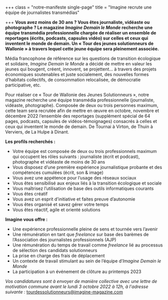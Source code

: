 +++
class = "notre-manifeste single-page"
title = "Imagine recrute une équipe de journalistes transmédias"

+++
**Vous avez moins de 30 ans ? Vous êtes journaliste, vidéaste ou photographe ? Le magazine _Imagine Demain le Monde_ recherche une équipe transmédia professionnelle chargée de réaliser un ensemble de reportages (écrits, podcasts, capsules vidéo) sur celles et ceux qui inventent le monde de demain. Un « Tour des jeunes solutionneurs de Wallonie » à travers lequel cette jeune équipe sera pleinement associée.** 

Média francophone de référence sur les questions de transition écologique et solidaire, _Imagine Demain le Monde_ a décidé de mettre en valeur les jeunes qui bougent, créent, innovent, se projettent… à travers des projets économiques soutenables et juste socialement, des nouvelles formes d’habitats collectifs, de consommation relocalisée, de démocratie participative, etc.

Pour réaliser ce « Tour de Wallonie des Jeunes Solutionneurs », notre magazine recherche une équipe transmédia professionnelle (journaliste, vidéaste, photographe). Composée de deux ou trois personnes maximum, cette team sera recrutée afin de mettre en œuvre en octobre, novembre et décembre 2022 l’ensemble des reportages (supplément spécial de 64 pages, podcasts, capsules de vidéos-témoignages) consacrés à celles et ceux qui inventent le monde de demain. De Tournai à Virton, de Thuin à Verviers, de La Hulpe à Dinant.

**Les profils recherchés :**

* Votre équipe est composée de deux ou trois professionnels maximum qui occupent les rôles suivants : journaliste (écrit et podcast), photographe et vidéaste de moins de 30 ans
* Vous disposez d’une première expérience journalistique probante et des compétences cumulées (écrit, son & image)
* Vous avez une appétence pour l’usage des réseaux sociaux
* Vous êtes sensibilisé aux enjeux liés à la transition écologique et sociale
* Vous maîtrisez l’utilisation de base des outils informatiques courants
* Vous êtes créatif
* Vous avez un esprit d’initiative et faites preuve d’autonomie
* Vous êtes organisé et savez gérer votre temps
* Vous êtes réactif, agile et orienté solutions

**Imagine vous offre :**

* Une expérience professionnelle pleine de sens et tournée vers l’avenir
* Une rémunération en tant que _freelance_ sur base des barèmes de l’Association des journalistes professionnels (AJP)
* Une rémunération du temps de travail comme _freelance_ lié au processus de sélection des candidats solutionneurs
* La prise en charge des frais de déplacement
* Un contexte de travail stimulant au sein de l’équipe d’_Imagine Demain le Monde_
* La participation à un événement de clôture au printemps 2023

_Vos candidatures sont à envoyer de manière collective avec une lettre de motivation commune avant le lundi 3 octobre 2022 à 12h, à l'adresse suivante :_ [tourdessolutionneurs@imagine-magazine.com](mailto:tourdessolutionneurs@imagine-magazine.com)